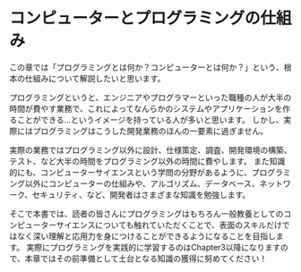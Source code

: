 # コンピューターとプログラミングの仕組み
この章では「プログラミングとは何か？コンピューターとは何か？」という、根本の仕組みについて解説したいと思います。

プログラミングというと、エンジニアやプログラマーといった職種の人が大半の時間が費やす業務で、これによってなんらかのシステムやアプリケーションを作ることができる...というイメージを持っている人が多いと思います。
しかし、実際にはプログラミングはこうした開発業務のほんの一要素に過ぎません。

実際の業務ではプログラミング以外に設計、仕様策定、調査、開発環境の構築、テスト、など大半の時間をプログラミング以外の時間に費やします。
また知識的にも、コンピューターサイエンスという学問の分野があるように、プログラミング以外にコンピューターの仕組みや、アルゴリズム、データベース、ネットワーク、セキュリティ、など、開発者はさまざまな知識を勉強します。

そこで本書では、読者の皆さんにプログラミングはもちろん一般教養としてのコンピューターサイエンスについても触れていただくことで、表面のスキルだけではなく深い理解と応用力を身につけることができるようになることを目指します。
実際にプログラミングを実践的に学習するのはChapter3以降になりますので、本章ではその前準備として土台となる知識の獲得に努めてください！